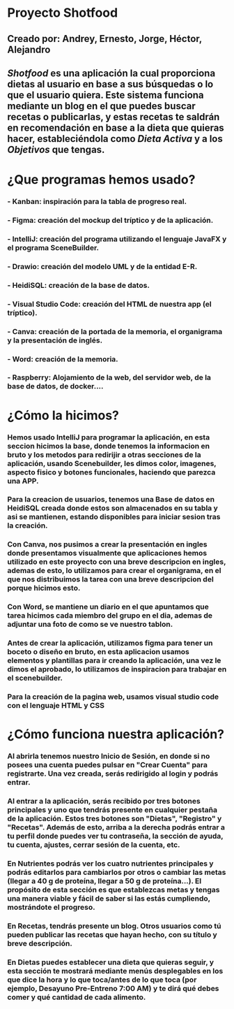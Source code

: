 # Proyecto Shotfood

## Creado por: Andrey, Ernesto, Jorge, Héctor, Alejandro

## *Shotfood* es una aplicación la cual proporciona dietas al usuario en base a sus búsquedas o lo que el usuario quiera. Este sistema funciona mediante un blog en el que puedes buscar recetas o publicarlas, y estas recetas te saldrán en recomendación en base a la dieta que quieras hacer, estableciéndola como *Dieta Activa* y a los *Objetivos* que tengas.


# ¿Que programas hemos usado?

### - Kanban: inspiración para la tabla de progreso real.
### - Figma: creación del mockup del tríptico y de la aplicación.
### - IntelliJ: creación del programa utilizando el lenguaje JavaFX y el programa SceneBuilder.
### - Drawio: creación del modelo UML y de la entidad E-R.
### - HeidiSQL: creación de la base de datos.
### - Visual Studio Code: creación del HTML de nuestra app (el tríptico).
### - Canva: creación de la portada de la memoria, el organigrama y la presentación de inglés.
### - Word: creación de la memoria.
### - Raspberry: Alojamiento de la web, del servidor web, de la base de datos, de docker....


# ¿Cómo la hicimos?

### Hemos usado IntelliJ para programar la aplicación, en esta seccion hicimos la base, donde tenemos la informacion en bruto y los metodos para redirijir a otras secciones de la aplicación, usando Scenebuilder, les dimos color, imagenes, aspecto fisico y botones funcionales, haciendo que parezca una APP.

### Para la creacion de usuarios, tenemos una Base de datos en HeidiSQL creada donde estos son almacenados en su tabla y asi se mantienen, estando disponibles para iniciar sesion tras la creación.

### Con Canva, nos pusimos a crear la presentación en ingles donde presentamos visualmente que aplicaciones hemos utilizado en este proyecto con una breve descripcion en ingles, ademas de esto, lo utilizamos para crear el organigrama, en el que nos distribuimos la tarea con una breve descripcion del porque hicimos esto.

### Con Word, se mantiene un diario en el que apuntamos que tarea hicimos cada miembro del grupo en el dia, ademas de adjuntar una foto de como se ve nuestro tablon.

### Antes de crear la aplicación, utilizamos figma para tener un boceto o diseño en bruto, en esta aplicacion usamos elementos y plantillas para ir creando la aplicación, una vez le dimos el aprobado, lo utilizamos de inspiracion para trabajar en el scenebuilder.

### Para la creación de la pagina web, usamos visual studio code con el lenguaje HTML y CSS

# ¿Cómo funciona nuestra aplicación?

### Al abrirla tenemos nuestro Inicio de Sesión, en donde si no posees una cuenta puedes pulsar en "Crear Cuenta" para registrarte. Una vez creada, serás redirigido al login y podrás entrar.

### Al entrar a la aplicación, serás recibido por tres botones principales y uno que tendrás presente en cualquier pestaña de la aplicación. Estos tres botones son "Dietas", "Registro" y "Recetas". Además de esto, arriba a la derecha podrás entrar a tu perfil donde puedes ver tu contraseña, la sección de ayuda, tu cuenta, ajustes, cerrar sesión de la cuenta, etc.

### En Nutrientes podrás ver los cuatro nutrientes principales y podrás editarlos para cambiarlos por otros o cambiar las metas (llegar a 40 g de proteína, llegar a 50 g de proteína...). El propósito de esta sección es que establezcas metas y tengas una manera viable y fácil de saber si las estás cumpliendo, mostrándote el progreso.

### En Recetas, tendrás presente un blog. Otros usuarios como tú pueden publicar las recetas que hayan hecho, con su título y breve descripción.

### En Dietas puedes establecer una dieta que quieras seguir, y esta sección te mostrará mediante menús desplegables en los que dice la hora y lo que toca/antes de lo que toca (por ejemplo, Desayuno Pre-Entreno 7:00 AM) y te dirá qué debes comer y qué cantidad de cada alimento.



